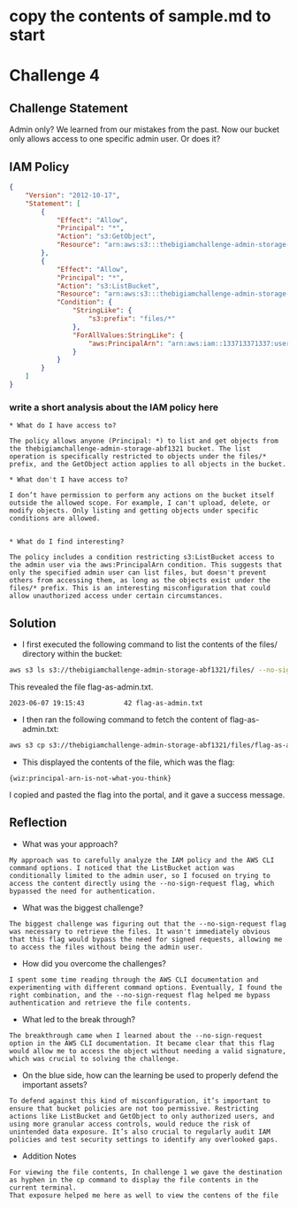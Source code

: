 # copy the contents of sample.md to start
# Challenge 4

## Challenge Statement
Admin only? We learned from our mistakes from the past. Now our bucket only allows access to one specific admin user. Or does it?

## IAM Policy
```json
{
    "Version": "2012-10-17",
    "Statement": [
        {
            "Effect": "Allow",
            "Principal": "*",
            "Action": "s3:GetObject",
            "Resource": "arn:aws:s3:::thebigiamchallenge-admin-storage-abf1321/*"
        },
        {
            "Effect": "Allow",
            "Principal": "*",
            "Action": "s3:ListBucket",
            "Resource": "arn:aws:s3:::thebigiamchallenge-admin-storage-abf1321",
            "Condition": {
                "StringLike": {
                    "s3:prefix": "files/*"
                },
                "ForAllValues:StringLike": {
                    "aws:PrincipalArn": "arn:aws:iam::133713371337:user/admin"
                }
            }
        }
    ]
}
```
### write a short analysis about the IAM policy here
```
* What do I have access to?

The policy allows anyone (Principal: *) to list and get objects from the thebigiamchallenge-admin-storage-abf1321 bucket. The list operation is specifically restricted to objects under the files/* prefix, and the GetObject action applies to all objects in the bucket.

* What don't I have access to?

I don’t have permission to perform any actions on the bucket itself outside the allowed scope. For example, I can't upload, delete, or modify objects. Only listing and getting objects under specific conditions are allowed.


* What do I find interesting?

The policy includes a condition restricting s3:ListBucket access to the admin user via the aws:PrincipalArn condition. This suggests that only the specified admin user can list files, but doesn't prevent others from accessing them, as long as the objects exist under the files/* prefix. This is an interesting misconfiguration that could allow unauthorized access under certain circumstances.

```

## Solution
* I first executed the following command to list the contents of the files/ directory within the bucket:

```bash
aws s3 ls s3://thebigiamchallenge-admin-storage-abf1321/files/ --no-sign-request
```
This revealed the file flag-as-admin.txt.
```
2023-06-07 19:15:43          42 flag-as-admin.txt
```

* I then ran the following command to fetch the content of flag-as-admin.txt:
```bash
aws s3 cp s3://thebigiamchallenge-admin-storage-abf1321/files/flag-as-admin.txt - --no-sign-request
```

* This displayed the contents of the file, which was the flag:
```
{wiz:principal-arn-is-not-what-you-think}
```
I copied and pasted the flag into the portal, and it gave a success message.

## Reflection
* What was your approach?

```
My approach was to carefully analyze the IAM policy and the AWS CLI command options. I noticed that the ListBucket action was conditionally limited to the admin user, so I focused on trying to access the content directly using the --no-sign-request flag, which bypassed the need for authentication.
```

* What was the biggest challenge?

```
The biggest challenge was figuring out that the --no-sign-request flag was necessary to retrieve the files. It wasn't immediately obvious that this flag would bypass the need for signed requests, allowing me to access the files without being the admin user.
```

* How did you overcome the challenges?

```
I spent some time reading through the AWS CLI documentation and experimenting with different command options. Eventually, I found the right combination, and the --no-sign-request flag helped me bypass authentication and retrieve the file contents.
```

* What led to the break through?

```
The breakthrough came when I learned about the --no-sign-request option in the AWS CLI documentation. It became clear that this flag would allow me to access the object without needing a valid signature, which was crucial to solving the challenge.

```

* On the blue side, how can the learning be used to properly defend the important assets? 

```
To defend against this kind of misconfiguration, it’s important to ensure that bucket policies are not too permissive. Restricting actions like ListBucket and GetObject to only authorized users, and using more granular access controls, would reduce the risk of unintended data exposure. It’s also crucial to regularly audit IAM policies and test security settings to identify any overlooked gaps.
```

* Addition Notes

```
For viewing the file contents, In challenge 1 we gave the destination as hyphen in the cp command to display the file contents in the current terminal.
That exposure helped me here as well to view the contens of the file
```

